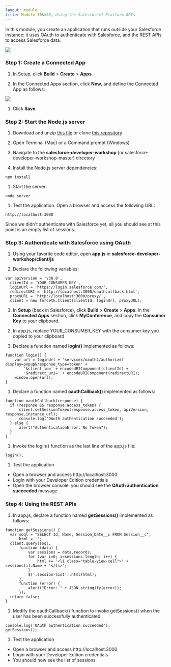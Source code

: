 ```yaml
---
layout: module
title: Module 10&#58; Using the Salesforce1 Platform APIs
---
```

In this module, you create an application that runs outside your Salesforce instance: it uses OAuth to authenticate with Salesforce, and the REST APIs to access Salesforce data.

![](https://github.com/ccoenraets/salesforce-developer-workshop/raw/master/images/api.jpg)

### Step 1: Create a Connected App

1. In Setup, click **Build** > **Create** > **Apps**

1. In the Connected Apps section, click **New**, and define the Connected App as follows:

![](https://github.com/ccoenraets/salesforce-developer-workshop/raw/master/images/connected-app.jpg)

1. Click **Save**.

### Step 2: Start the Node.js server

1. Download and unzip [this file](https://github.com/ccoenraets/salesforce-developer-workshop/archive/master.zip) or clone [this repository](https://github.com/ccoenraets/salesforce-developer-workshop)

1. Open Terminal (Mac) or a Command prompt (Windows)

1. Navigate to the **salesforce-developer-workshop** (or salesforce-developer-workshop-master) directory

1. Install the Node.js server dependencies:

  ```
  npm install
  ```

1. Start the server:  

  ```
  node server
  ```

1. Test the application. Open a browser and access the following URL:

  ```
  http://localhost:3000
  ```

  Since we didn't authenticate with Salesforce yet, all you should see at this point is an empty list of sessions.

### Step 3: Authenticate with Salesforce using OAuth

1. Using your favorite code editor, open **app.js** in **salesforce-developer-workshop/client/js**

1. Declare the following variables:

  ```
  var apiVersion = 'v30.0',
    clientId = 'YOUR_CONSUMER_KEY',
    loginUrl = 'https://login.salesforce.com/',
    redirectURI = 'http://localhost:3000/oauthcallback.html',
    proxyURL = 'http://localhost:3000/proxy/',
    client = new forcetk.Client(clientId, loginUrl, proxyURL);
  ```

1. In **Setup** (back in Salesforce), click **Build** > **Create** > **Apps**. In the **Connected Apps** section, click **MyConference**, and copy the **Consumer Key** to your clipboard.

1. In app.js, replace YOUR_CONSUMER_KEY with the consumer key you copied to your clipboard

1. Declare a function named **login()** implemented as follows:

  ```
  function login() {
      var url = loginUrl + 'services/oauth2/authorize?display=popup&response_type=token' +
          '&client_id=' + encodeURIComponent(clientId) +
          '&redirect_uri=' + encodeURIComponent(redirectURI);
      window.open(url);
  }
  ```

1. Declare a function named **oauthCallback()** implemented as follows:

  ```
  function oauthCallback(response) {
    if (response && response.access_token) {
        client.setSessionToken(response.access_token, apiVersion, response.instance_url);
        console.log('OAuth authentication succeeded');
    } else {
        alert("AuthenticationError: No Token");
    }
  }
  ```

1. Invoke the login() function as the last line of the app.js file:

  ```
  login();
  ```

1. Test the application

  - Open a browser and access http://localhost:3000
  - Login with your Developer Edition credentials
  - Open the browser console: you should see the **OAuth authentication succeeded** message


### Step 4: Using the REST APIs

1. In app.js, declare a function named **getSessions()** implemented as follows:

  ```
  function getSessions() {
    var soql = "SELECT Id, Name, Session_Date__c FROM Session__c",
        html = '';
    client.query(soql,
        function (data) {
            var sessions = data.records;
            for (var i=0; i<sessions.length; i++) {
                html += '<li class="table-view-cell">' + sessions[i].Name + '</li>';
            }
            $('.session-list').html(html);
        },
        function (error) {
            alert("Error: " + JSON.stringify(error));
        });
    return false;
  }
  ```

1. Modify the oauthCallback() function to invoke getSessions() when the user has been successfully authenticated.

  ```
  console.log('OAuth authentication succeeded');
  getSessions();
  ```

1. Test the application

  - Open a browser and access http://localhost:3000
  - Login with your Developer Edition credentials
  - You should now see the list of sessions
